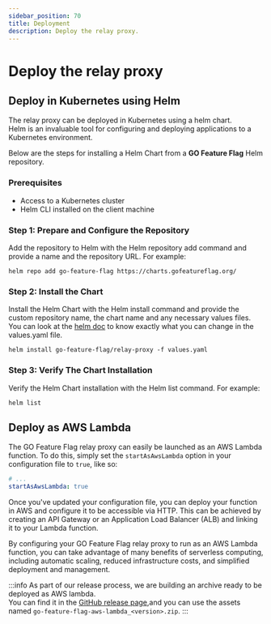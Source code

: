 ```yaml
---
sidebar_position: 70
title: Deployment
description: Deploy the relay proxy.
---
```


# Deploy the relay proxy

##  Deploy in Kubernetes using Helm
The relay proxy can be deployed in Kubernetes using a helm chart.  
Helm is an invaluable tool for configuring and deploying applications to a Kubernetes environment.

Below are the steps for installing a Helm Chart from a **GO Feature Flag** Helm repository.

### Prerequisites

- Access to a Kubernetes cluster
- Helm CLI installed on the client machine

### Step 1: Prepare and Configure the Repository

Add the repository to Helm with the Helm repository add command and provide a name and the repository URL. For example:

```shell
helm repo add go-feature-flag https://charts.gofeatureflag.org/
```

### Step 2: Install the Chart

Install the Helm Chart with the Helm install command and provide the custom repository name, the chart name and any necessary values files.  
You can look at the [helm doc](https://github.com/thomaspoignant/go-feature-flag/blob/main/cmd/relayproxy/helm-charts/relay-proxy/README.md) to know exactly what you can change in the values.yaml file.

```shell
helm install go-feature-flag/relay-proxy -f values.yaml
```

### Step 3: Verify The Chart Installation

Verify the Helm Chart installation with the Helm list command. For example:

```shell
helm list
```

## Deploy as AWS Lambda
The GO Feature Flag relay proxy can easily be launched as an AWS Lambda function.
To do this, simply set the `startAsAwsLambda` option in your configuration file to `true`, like so:

```yaml
# ...
startAsAwsLambda: true
```

Once you've updated your configuration file, you can deploy your function in AWS and configure it to be accessible 
via HTTP. This can be achieved by creating an API Gateway or an Application Load Balancer (ALB) and linking it to 
your Lambda function.

By configuring your GO Feature Flag relay proxy to run as an AWS Lambda function, you can take advantage of many
benefits of serverless computing, including automatic scaling, reduced infrastructure costs, and simplified 
deployment and management.

:::info
As part of our release process, we are building an archive ready to be deployed as AWS lambda.  
You can find it in the [GitHub release page](https://github.com/thomaspoignant/go-feature-flag/releases),and you can use the assets named `go-feature-flag-aws-lambda_<version>.zip`.
:::


